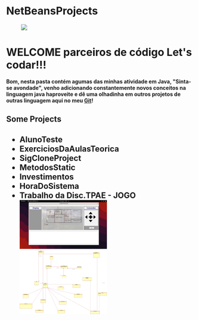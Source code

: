 # NetBeansProjects
 
  
<div id="img-topo">
<figure><img src="https://cdn.icon-icons.com/icons2/2699/PNG/512/java_logo_icon_168609.png"/></figure>
    <h1> <trong style="font-color: yellow">WELCOME<strong/> parceiros de código Let's codar!!!</h1>
</div>
    <p>Bom, nesta pasta contém agumas das minhas atividade em <Strong>Java</Strong>,
    "Sinta-se avondade", venho adicionando constantemente novos conceitos na linguagem java 
    haproveite e dê uma olhadinha em outros projetos de outras linguagem aqui no meu <a href="https://github.com/Sousa-Diin?tab=repositories">Git</a>!</p>
    <h2>Some Projects<h2/>
    <ul>
        <li>AlunoTeste</li>
        <li>ExerciciosDaAulasTeorica</li>
        <li>SigCloneProject</li>
        <li>MetodosStatic</li>
        <li>Investimentos</li>
        <li>HoraDoSistema</li>
        <li>Trabalho da Disc.TPAE - JOGO <a href="https://github.com/Sousa-Diin/NetBeansProjects/tree/main/EdicaoDoJogoZuul/src/edicaodojogozuul"/></li>
        <img width="50%" src="https://github.com/Sousa-Diin/NetBeansProjects/blob/main/EdicaoDoJogoZuul/src/edicaodojogozuul/img/Captura%20de%20tela%20de%202022-08-13%2017-08-16.png" alt="foto-jogo" target="_blank"/>
        <img width="50%" alt="diagrama de classes - UML" src="https://github.com/Sousa-Diin/NetBeansProjects/blob/main/EdicaoDoJogoZuul/src/edicaodojogozuul/UML/diagrama%20de%20classe.png" target="blank"
    </ul>

